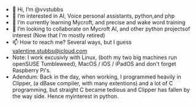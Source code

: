 - 👋 Hi, I’m @vvstubbs
- 👀 I’m interested in AI, Voice personal assistants, python,and php
- 🌱 I’m currently learning Mycroft, and precise and wake word training
- 💞️ I’m looking to collaborate on Mycroft AI, and other python projectsof interest (Now that I'm mostly retired)
- 📫 How to reach me? Several ways, but I guess valentine.stubbs@icloud.com
- Note: I work excusivly with Linux, (both my two big machines run openSUSE Tumbleweed), MacOS / iOS / iPadOS 
        and don't forget Raspberry Pi's.
- Adendum: Back in the day, when working, I programmed heavily in Clipper, (a dBase compiler, with many extentions)
           and a lot of C programming, but straight C became tedious  and Clipper has fallen by the way side. 
           Hence myinterest in python.

<!---
vvstubbs/vvstubbs is a ✨ special ✨ repository because its `README.md` (this file) appears on your GitHub profile.
You can click the Preview link to take a look at your changes.
--->
